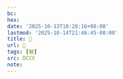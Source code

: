 ```yaml
---
bc:
hex:
date: '2025-10-13T10:28:16+08:00'
lastmod: '2025-10-14T21:46:45-08:00'
title: 􄠾
url: 􄠾
tags: [㿴]
src: DCCV
note:
---
```

